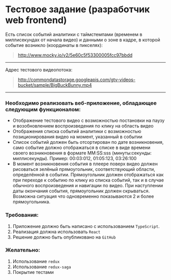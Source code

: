 # Тестовое задание (разработчик web frontend)

Есть список событий аналитики с таймстемпами (временем в миллисекундах от начала видео) и данными о зоне в кадре, в
которой событие возникло (координаты в пикселях):
> http://www.mocky.io/v2/5e60c5f53300005fcc97bbdd 
---

Адрес тестового видеопотока:
> http://commondatastorage.googleapis.com/gtv-videos-bucket/sample/BigBuckBunny.mp4 
---

### Необходимо реализовать веб-приложение, обладающее следующим функционалом: 

* Отображение тестового видео с возможностью постановки на паузу и
возобновлением воспроизведения по клику на область видео 
* Отображения списка событий аналитики с возможностью
позиционирования видео на момент, указанный в событии 
* Список событий должен быть отсортирован по дате возникновения,
само событие должно отображаться в списке в виде времени своего возникновения в формате MM:SS:sss (минуты:секунды:
миллисекунды). Пример: 00:03:012, 01:05:123, 03:26:100 
* В момент возникновения события в плеере поверх видео должен
рисоваться зелёный прямоугольник, соответствующий области, определённой в событии. Прямоугольник должен отображаться как
при переходе к событию по клику из списка событий, так и в случае обычного воспроизведения и навигации по видео. При
наступлении даты окончания события, прямоугольник должен скрываться. Возможна ситуация что одновременно показываются 2 и
более прямоугольника. 

### Требования: 
1. Приложение должно быть написано с использованием `TypeScript`. 
2. Реализация должна использовать `React` 
3. Решение должно быть опубликовано на `GitHub` 

### Желательно: 
1. Использование `redux` 
2. Использование `redux-saga` 
3. Покрытие тестами
